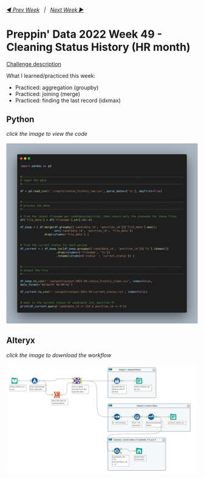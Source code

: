 <h6><a href="..\preppin-data-2022-48\README.md">◀  Prev Week</a>&nbsp;&nbsp;&nbsp;|&nbsp;&nbsp;&nbsp;<a href="..\preppin-data-2022-50\README.md">Next Week  ▶</a></h6>

# Preppin' Data 2022 Week 49 - Cleaning Status History (HR month)

[Challenge description](https://preppindata.blogspot.com/2022/12/2022-week-49-cleaning-status-history-hr.html)

What I learned/practiced this week:
* Practiced: aggregation (groupby)
* Practiced: joining (merge)
* Practiced: finding the last record (idxmax)

## Python
<i>click the image to view the code</i><br>
<br>
<a href="preppin-data-2022-49.py">
<img src="img-python-code-2022-49.png?raw=true" alt="Python code">
</a>

## Alteryx
<i>click the image to download the workflow</i><br>
<br>
<a href="preppin-data-2022-49.yxzp">
<img src="img-alteryx-2022-49.png?raw=true" alt="Alteryx workflow">
</a>